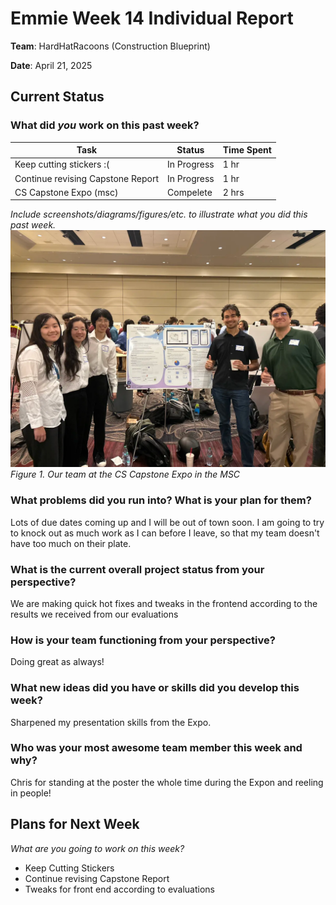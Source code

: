 # Emmie Week 14 Individual Report

**Team**: HardHatRacoons (Construction Blueprint)

**Date**: April 21, 2025

## Current Status

### What did _you_ work on this past week?

| Task                              | Status      | Time Spent |
| --------------------------------- | ----------- | ---------- |
| Keep cutting stickers :\(         | In Progress | 1 hr       |
| Continue revising Capstone Report | In Progress | 1 hr       |
| CS Capstone Expo (msc)            | Compelete   | 2 hrs      |

_Include screenshots/diagrams/figures/etc. to illustrate what you did this past week._
![Team HardHatRaccoons at the Expo](images/expo.png)
_Figure 1. Our team at the CS Capstone Expo in the MSC_

### What problems did you run into? What is your plan for them?
Lots of due dates coming up and I will be out of town soon. I am going to try to knock out as much work as I can before I leave, 
so that my team doesn't have too much on their plate.

### What is the current overall project status from your perspective?
We are making quick hot fixes and tweaks in the frontend according to the results we received from our evaluations

### How is your team functioning from your perspective?
Doing great as always!

### What new ideas did you have or skills did you develop this week?
Sharpened my presentation skills from the Expo.

### Who was your most awesome team member this week and why?
Chris for standing at the poster the whole time during the Expon and reeling in people!

## Plans for Next Week

_What are you going to work on this week?_
- Keep Cutting Stickers
- Continue revising Capstone Report
- Tweaks for front end according to evaluations
